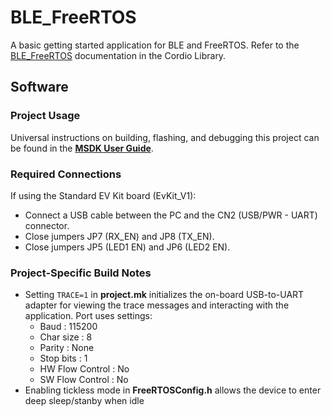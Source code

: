 # BLE_FreeRTOS

A basic getting started application for BLE and FreeRTOS.
Refer to the [BLE_FreeRTOS](../../../Libraries/Cordio/docs/Applications/BLE_FreeRTOS.md) documentation in the Cordio Library.

## Software

### Project Usage

Universal instructions on building, flashing, and debugging this project can be found in the **[MSDK User Guide](https://analog-devices-msdk.github.io/msdk/USERGUIDE/)**.

### Required Connections

If using the Standard EV Kit board (EvKit\_V1):
-   Connect a USB cable between the PC and the CN2 (USB/PWR - UART) connector.
-   Close jumpers JP7 (RX_EN) and JP8 (TX_EN).
-   Close jumpers JP5 (LED1 EN) and JP6 (LED2 EN).


### Project-Specific Build Notes
* Setting `TRACE=1` in **project.mk** initializes the on-board USB-to-UART adapter for
viewing the trace messages and interacting with the application. Port uses settings:
    - Baud            : 115200  
    - Char size       : 8  
    - Parity          : None  
    - Stop bits       : 1  
    - HW Flow Control : No  
    - SW Flow Control : No  
* Enabling tickless mode in **FreeRTOSConfig.h** allows the device to enter deep sleep/stanby when idle